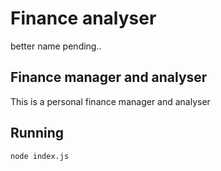 # Finance analyser
better name pending..

## Finance manager and analyser

This is a personal finance manager and analyser

## Running

```bash
node index.js
```